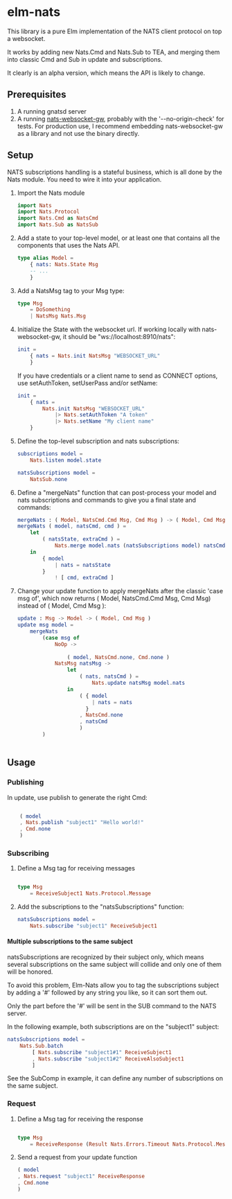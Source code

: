 # elm-nats

This library is a pure Elm implementation of the NATS client protocol on top
a websocket.

It works by adding new Nats.Cmd and Nats.Sub to TEA, and merging them into
classic Cmd and Sub in update and subscriptions.

It clearly is an alpha version, which means the API is likely to change.

## Prerequisites

1. A running gnatsd server
1. A running [nats-websocket-gw](https://github.com/orus.io/nats-websocket-gw), probably
   with the '--no-origin-check' for tests. For production use, I recommend embedding
   nats-websocket-gw as a library and not use the binary directly.

## Setup

NATS subscriptions handling is a stateful business, which is all done by the
Nats module. You need to wire it into your application.

1. Import the Nats module

    ```elm
    import Nats
    import Nats.Protocol
    import Nats.Cmd as NatsCmd
    import Nats.Sub as NatsSub
    ```

1. Add a state to your top-level model, or at least one that contains all
   the components that uses the Nats API.

    ```elm
    type alias Model =
        { nats: Nats.State Msg
        -- ...
        }
    ```

1. Add a NatsMsg tag to your Msg type:

   ```elm
   type Msg
       = DoSomething
       | NatsMsg Nats.Msg
   ```

1. Initialize the State with the websocket url. If working locally with
   nats-websocket-gw, it should be "ws://localhost:8910/nats":

    ```elm
    init =
        { nats = Nats.init NatsMsg "WEBSOCKET_URL"
        }
    ```

    If you have credentials or a client name to send as CONNECT options,
    use setAuthToken, setUserPass and/or setName:

    ```elm
    init =
        { nats =
            Nats.init NatsMsg "WEBSOCKET_URL"
                |> Nats.setAuthToken "A token"
                |> Nats.setName "My client name"
        }
    ```


1. Define the top-level subscription and nats subscriptions:

   ```elm
   subscriptions model =
       Nats.listen model.state

   natsSubscriptions model =
       NatsSub.none
   ```


1. Define a "mergeNats" function that can post-process your model and nats
   subscriptions and commands to give you a final state and commands:

   ```elm
   mergeNats : ( Model, NatsCmd.Cmd Msg, Cmd Msg ) -> ( Model, Cmd Msg )
   mergeNats ( model, natsCmd, cmd ) =
       let
           ( natsState, extraCmd ) =
               Nats.merge model.nats (natsSubscriptions model) natsCmd
       in
           { model
               | nats = natsState
           }
               ! [ cmd, extraCmd ]
   ```


1. Change your update function to apply mergeNats after the classic 'case msg of',
   which now returns ( Model, NatsCmd.Cmd Msg, Cmd Msg) instead of ( Model, Cmd Msg ):

   ```elm
   update : Msg -> Model -> ( Model, Cmd Msg )
   update msg model =
       mergeNats
           (case msg of
               NoOp ->
                   
                   ( model, NatsCmd.none, Cmd.none )
               NatsMsg natsMsg ->
                   let
                       ( nats, natsCmd ) =
                           Nats.update natsMsg model.nats
                   in
                       ( { model
                           | nats = nats
                         }
                       , NatsCmd.none
                       , natsCmd
                       )
           )
                   
   ```

## Usage

### Publishing

In update, use publish to generate the right Cmd:

```elm

    ( model
    , Nats.publish "subject1" "Hello world!"
    , Cmd.none
    )

```

### Subscribing

1. Define a Msg tag for receiving messages

   ```elm

   type Msg
       = ReceiveSubject1 Nats.Protocol.Message
   ```

1. Add the subscriptions to the "natsSubscriptions" function:

   ```elm
   natsSubscriptions model =
       Nats.subscribe "subject1" ReceiveSubject1
   ```

#### Multiple subscriptions to the same subject

natsSubscriptions are recognized by their subject only,
which means several subscriptions on the same subject
will collide and only one of them will be honored.

To avoid this problem, Elm-Nats allow you to tag the
subscriptions subject by adding a '#' followed by
any string you like, so it can sort them out.

Only the part before the '#' will be sent in the SUB command
to the NATS server.

In the following example, both subscriptions are on the
"subject1" subject:

```elm
natsSubscriptions model =
    Nats.Sub.batch
        [ Nats.subscribe "subject1#1" ReceiveSubject1
        , Nats.subscribe "subject1#2" ReceiveAlsoSubject1
        ]
```

See the SubComp in example, it can define any number of
subscriptions on the same subject.

### Request

1. Define a Msg tag for receiving the response

   ```elm

   type Msg
       = ReceiveResponse (Result Nats.Errors.Timeout Nats.Protocol.Message)
   ```

1. Send a request from your update function

   ```elm
   ( model
   , Nats.request "subject1" ReceiveResponse
   , Cmd.none
   )
   ```
